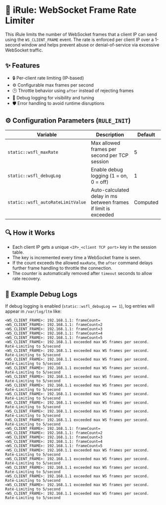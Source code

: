 # 🧮 iRule: WebSocket Frame Rate Limiter

This iRule limits the number of WebSocket frames that a client IP can send using the `WS_CLIENT_FRAME` event. The rate is enforced per client IP over a 1-second window and helps prevent abuse or denial-of-service via excessive WebSocket traffic.

## ✨ Features

- 🔒 Per-client rate limiting (IP-based)
- ⚙️ Configurable max frames per second
- 🕒 Throttle behavior using `after` instead of rejecting frames
- 🧾 Debug logging for visibility and tuning
- 🛡️ Error handling to avoid runtime disruptions

## ⚙️ Configuration Parameters (`RULE_INIT`)

| Variable                     | Description                                               | Default |
|-----------------------------|------------------------------------------------------------|---------|
| `static::wsfl_maxRate`      | Max allowed frames per second per TCP session              | 5       |
| `static::wsfl_debugLog`     | Enable debug logging (1 = on, 0 = off)                     | 1       |
| `static::wsfl_autoRateLimitValue` | Auto-calculated delay in ms between frames if limit is exceeded | Computed |

## 🔍 How it Works

- Each client IP gets a unique `<IP>_<client TCP port>` key in the session table.
- The key is incremented every time a WebSocket frame is seen.
- If the count exceeds the allowed `maxRate`, the `after` command delays further frame handling to throttle the connection.
- The counter is automatically removed after `timeout` seconds to allow rate recovery.

## 🐛 Example Debug Logs

If debug logging is enabled (`static::wsfl_debugLog == 1`), log entries will appear in `/var/log/ltm` like:
```
<WS_CLIENT_FRAME>: 192.168.1.1: frameCount=
<WS_CLIENT_FRAME>: 192.168.1.1: frameCount=2
<WS_CLIENT_FRAME>: 192.168.1.1: frameCount=3
<WS_CLIENT_FRAME>: 192.168.1.1: frameCount=4
<WS_CLIENT_FRAME>: 192.168.1.1: frameCount=5
<WS_CLIENT_FRAME>: 192.168.1.1 exceeded max WS frames per second. Rate-Limiting to 5/second
<WS_CLIENT_FRAME>: 192.168.1.1 exceeded max WS frames per second. Rate-Limiting to 5/second
<WS_CLIENT_FRAME>: 192.168.1.1 exceeded max WS frames per second. Rate-Limiting to 5/second
<WS_CLIENT_FRAME>: 192.168.1.1 exceeded max WS frames per second. Rate-Limiting to 5/second
<WS_CLIENT_FRAME>: 192.168.1.1 exceeded max WS frames per second. Rate-Limiting to 5/second
<WS_CLIENT_FRAME>: 192.168.1.1 exceeded max WS frames per second. Rate-Limiting to 5/second
<WS_CLIENT_FRAME>: 192.168.1.1 exceeded max WS frames per second. Rate-Limiting to 5/second
<WS_CLIENT_FRAME>: 192.168.1.1 exceeded max WS frames per second. Rate-Limiting to 5/second
<WS_CLIENT_FRAME>: 192.168.1.1 exceeded max WS frames per second. Rate-Limiting to 5/second
<WS_CLIENT_FRAME>: 192.168.1.1 exceeded max WS frames per second. Rate-Limiting to 5/second
<WS_CLIENT_FRAME>: 192.168.1.1: frameCount=
<WS_CLIENT_FRAME>: 192.168.1.1: frameCount=2
<WS_CLIENT_FRAME>: 192.168.1.1: frameCount=3
<WS_CLIENT_FRAME>: 192.168.1.1: frameCount=4
<WS_CLIENT_FRAME>: 192.168.1.1: frameCount=5
<WS_CLIENT_FRAME>: 192.168.1.1 exceeded max WS frames per second. Rate-Limiting to 5/second
<WS_CLIENT_FRAME>: 192.168.1.1 exceeded max WS frames per second. Rate-Limiting to 5/second
<WS_CLIENT_FRAME>: 192.168.1.1 exceeded max WS frames per second. Rate-Limiting to 5/second
<WS_CLIENT_FRAME>: 192.168.1.1 exceeded max WS frames per second. Rate-Limiting to 5/second
<WS_CLIENT_FRAME>: 192.168.1.1 exceeded max WS frames per second. Rate-Limiting to 5/second
<WS_CLIENT_FRAME>: 192.168.1.1 exceeded max WS frames per second. Rate-Limiting to 5/second
```